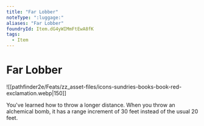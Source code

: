 ```yaml
---
title: "Far Lobber"
noteType: ":luggage:"
aliases: "Far Lobber"
foundryId: Item.dG4yWIMmFtEwA8fK
tags:
  - Item
---
```


# Far Lobber
![[pathfinder2e/Feats/zz_asset-files/icons-sundries-books-book-red-exclamation.webp|150]]

You've learned how to throw a longer distance. When you throw an alchemical bomb, it has a range increment of 30 feet instead of the usual 20 feet.

